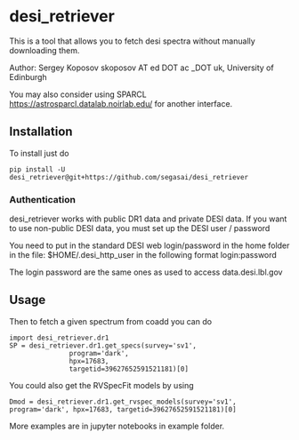 # desi_retriever

This is a tool that allows you to fetch desi spectra without manually downloading them.

Author: Sergey Koposov skoposov AT ed DOT ac _DOT uk, University of Edinburgh

You may also consider using SPARCL 
https://astrosparcl.datalab.noirlab.edu/
for another interface.


## Installation

To install just do 

`pip install -U desi_retriever@git+https://github.com/segasai/desi_retriever`

### Authentication

desi_retriever works with public DR1 data and private DESI data.
If you want to use non-public DESI data, you must set up the DESI user / password

You need to put in the standard DESI web login/password in the home folder in the file:
$HOME/.desi_http_user
in the following format
login:password

The login password are the same ones as used to access data.desi.lbl.gov 

## Usage

Then to fetch a given spectrum from coadd you can do 

```
import desi_retriever.dr1
SP = desi_retriever.dr1.get_specs(survey='sv1',
               program='dark',
               hpx=17683,
               targetid=39627652591521181)[0]
```

You could also get the RVSpecFit models by using 

`Dmod = desi_retriever.dr1.get_rvspec_models(survey='sv1',
               program='dark',
               hpx=17683,
               targetid=39627652591521181)[0]`

More examples are in jupyter notebooks in example folder.



